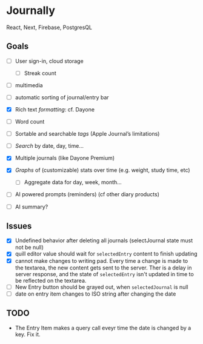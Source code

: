 # Journally

React, Next, Firebase, PostgresQL

## Goals



- [ ] User sign-in, cloud storage
    - [ ] Streak count
- [ ] multimedia
- [ ] automatic sorting of journal/entry bar
- [X] Rich text *formatting*: cf. Dayone
- [ ] Word count
- [ ] Sortable and searchable *tags* (Apple Journal’s limitations)
- [ ] *Search* by date, day, time…
- [X] Multiple journals (like Dayone Premium)
- [X] *Graphs* of (customizable) stats over time (e.g. weight, study time, etc)
    - [ ] Aggregate data for day, week, month...
- [ ] AI powered prompts (reminders) (cf other diary products)
- [ ] AI summary?


## Issues

- [X] Undefined behavior after deleting all journals (selectJournal state must not be null)
- [X] quill editor value should wait for `selectedEntry` content to finish updating
- [X] cannot make changes to writing pad. Every time a change is made to the textarea, the new content gets sent to the server.
Ther is a delay in server response, and the state of `selectedEntry` isn't updated in time to be reflected on the textarea.
- [ ] New Entry button should be grayed out, when `selectedJournal` is null
- [ ] date on entry item changes to ISO string after changing the date

## TODO
 - The Entry Item makes a query call eveyr time the date is changed by a key. Fix it.